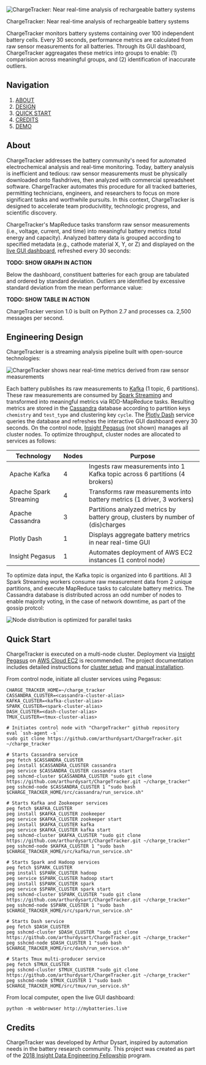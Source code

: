 ![ChargeTracker: Near real-time analysis of rechargeable battery systems](https://s3.amazonaws.com/arthur-dysart-github-media/chargetracker/full_logo.png)

ChargeTracker: Near real-time analysis of rechargeable battery systems

ChargeTracker monitors battery systems containing over 100 independent battery cells. Every 30 seconds, performance metrics are calculated from raw sensor measurements for all batteries. Through its GUI dashboard, ChargeTracker aggreagates these metrics into groups to enable: (1) comparision across meaningful groups, and (2) identification of inaccurate outliers.

## Navigation
1. [ABOUT](#about)
2. [DESIGN](#engineering-design)
3. [QUICK START](#quick-start)
4. [CREDITS](#credits)
5. [DEMO](http://mybatteries.live)

## About
ChargeTracker addresses the battery community's need for automated electrochemical analysis and real-time monitoring. Today, battery analysis is inefficient and tedious: raw sensor measurements must be physically downloaded onto flashdrives, then analyzed with commercial spreadsheet software. ChargeTracker automates this procedure for all tracked batteries, permitting technicians, engineers, and researchers to focus on more significant tasks and worthwhile pursuits. In this context, ChargeTracker is designed to accelerate team producivitity, technologic progress, and scientific discovery.

ChargeTracker's MapReduce tasks transform raw sensor measurements (i.e., voltage, current, and time) into meaningful battery metrics (total energy and capacity). Analyzed battery data is grouped according to specified metadata (e.g., cathode material X, Y, or Z) and displayed on the [live GUI dashboard](http://mybatteries.live), refreshed every 30 seconds:

**TODO: SHOW GRAPH IN ACTION**

Below the dashboard, constituent batteries for each group are tabulated and ordered by standard deviation. Outliers are identified by excessive standard deviation from the mean performance value:

**TODO: SHOW TABLE IN ACTION**

ChargeTracker version 1.0 is built on Python 2.7 and processes ca. 2,500 messages per second.

## Engineering Design
ChargeTracker is a streaming analysis pipeline built with open-source technologies:

![ChargeTracker shows near real-time metrics derived from raw sensor measurements](https://s3.amazonaws.com/arthur-dysart-github-media/chargetracker/pipeline.png)

Each battery publishes its raw measurements to [Kafka](https://kafka.apache.org/) (1 topic, 6 partitions). These raw measurements are consumed by [Spark Streaming](https://spark.apache.org/streaming/) and transformed into meaningful metrics via RDD-MapReduce tasks. Resulting metrics are stored in the [Cassandra](http://cassandra.apache.org/) database according to partition keys `chemistry` and `test_type` and clustering key `cycle`. The [Plotly Dash](https://dash.plot.ly/introduction) service queries the database and refreshes the interactive GUI dashboard every 30 seconds. On the control node, [Insight Pegasus](https://github.com/InsightDataScience/pegasus) (not shown) manages all cluster nodes. To optimize throughput, cluster nodes are allocated to services as follows:

| Technology             | Nodes | Purpose                                                                          |
|------------------------|-------|----------------------------------------------------------------------------------|
| Apache Kafka           |   4   | Ingests raw measurements into 1 Kafka topic across 6 partitions (4 brokers)      |
| Apache Spark Streaming |   4   | Transforms raw measurements into battery metrics (1 driver, 3 workers)           |
| Apache Cassandra       |   3   | Partitions analyzed metrics by battery group, clusters by number of (dis)charges |
| Plotly Dash            |   1   | Displays aggregate battery metrics in near real-time GUI                         |
| Insight Pegasus        |   1   | Automates deployment of AWS EC2 instances (1 control node)                       |

To optimize data input, the Kafka topic is organized into 6 partitions. All 3 Spark Streaming workers consume raw measurement data from 2 unique partitions, and execute MapReduce tasks to calculate battery metrics. The Cassandra database is distributed across an odd number of nodes to enable majority voting, in the case of network downtime, as part of the gossip protcol:

![Node distribution is optimized for parallel tasks](https://s3.amazonaws.com/arthur-dysart-github-media/chargetracker/cluster_design.png)

## Quick Start
ChargeTracker is executed on a multi-node cluster. Deployment via [Insight Pegasus](https://github.com/InsightDataScience/pegasus) on [AWS Cloud EC2](https://aws.amazon.com/ec2/) is recommended. The project documentation includes detailed instructions for [cluster setup](doc/cluster_setup.md) and [manual installation](doc/manual_install.md).

From control node, initiate all cluster services using Pegasus:
```
CHARGE_TRACKER_HOME=~/charge_tracker
CASSANDRA_CLUSTER=<cassandra-cluster-alias>
KAFKA_CLUSTER=<kafka-cluster-alias>
SPARK_CLUSTER=<spark-cluster-alias>
DASH_CLUSTER=<dash-cluster-alias>
TMUX_CLUSTER=<tmux-cluster-alias>

# Initiates control node with "ChargeTracker" github repository
eval `ssh-agent -s`
sudo git clone https://github.com/arthurdysart/ChargeTracker.git ~/charge_tracker

# Starts Cassandra service
peg fetch $CASSANDRA_CLUSTER
peg install $CASSANDRA_CLUSTER cassandra
peg service $CASSANDRA_CLUSTER cassandra start
peg sshcmd-cluster $CASSANDRA_CLUSTER "sudo git clone https://github.com/arthurdysart/ChargeTracker.git ~/charge_tracker"
peg sshcmd-node $CASSANDRA_CLUSTER 1 "sudo bash $CHARGE_TRACKER_HOME/src/cassandra/run_service.sh"

# Starts Kafka and Zookeeper services
peg fetch $KAFKA_CLUSTER
peg install $KAFKA_CLUSTER zookeeper
peg service $KAFKA_CLUSTER zookeeper start
peg install $KAFKA_CLUSTER kafka
peg service $KAFKA_CLUSTER kafka start
peg sshcmd-cluster $KAFKA_CLUSTER "sudo git clone https://github.com/arthurdysart/ChargeTracker.git ~/charge_tracker"
peg sshcmd-node $KAFKA_CLUSTER 1 "sudo bash $CHARGE_TRACKER_HOME/src/kafka/run_service.sh"

# Starts Spark and Hadoop services
peg fetch $SPARK_CLUSTER
peg install $SPARK_CLUSTER hadoop
peg service $SPARK_CLUSTER hadoop start
peg install $SPARK_CLUSTER spark
peg service $SPARK_CLUSTER spark start
peg sshcmd-cluster $SPARK_CLUSTER "sudo git clone https://github.com/arthurdysart/ChargeTracker.git ~/charge_tracker"
peg sshcmd-node $SPARK_CLUSTER 1 "sudo bash $CHARGE_TRACKER_HOME/src/spark/run_service.sh"

# Starts Dash service
peg fetch $DASH_CLUSTER
peg sshcmd-cluster $DASH_CLUSTER "sudo git clone https://github.com/arthurdysart/ChargeTracker.git ~/charge_tracker"
peg sshcmd-node $DASH_CLUSTER 1 "sudo bash $CHARGE_TRACKER_HOME/src/dash/run_service.sh"

# Starts Tmux multi-producer service
peg fetch $TMUX_CLUSTER
peg sshcmd-cluster $TMUX_CLUSTER "sudo git clone https://github.com/arthurdysart/ChargeTracker.git ~/charge_tracker"
peg sshcmd-node $TMUX_CLUSTER 1 "sudo bash $CHARGE_TRACKER_HOME/src/tmux/run_service.sh"
```

From local computer, open the live GUI dashboard:
```
python -m webbrowser http://mybatteries.live
```


## Credits
ChargeTracker was developed by Arthur Dysart, inspired by automation needs in the battery research community. This project was created as part of the [2018 Insight Data Engineering Fellowship](https://www.insightdataengineering.com/) program.